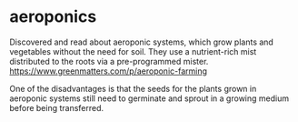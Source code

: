 # aeroponics

Discovered and read about aeroponic systems, which grow plants and vegetables without the need for soil. They use a nutrient-rich mist distributed to the roots via a pre-programmed mister.  https://www.greenmatters.com/p/aeroponic-farming

One of the disadvantages is that the seeds for the plants grown in aeroponic systems still need to germinate and sprout in a growing medium before being transferred. 